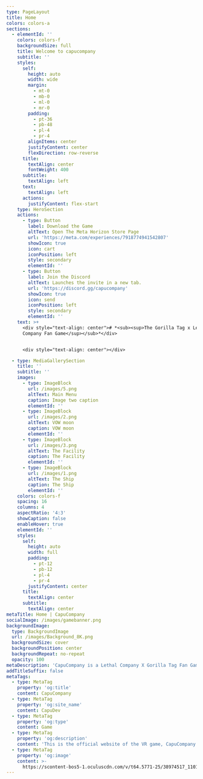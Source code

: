 ```yaml
---
type: PageLayout
title: Home
colors: colors-a
sections:
  - elementId: ''
    colors: colors-f
    backgroundSize: full
    title: Welcome to capucompany
    subtitle: ''
    styles:
      self:
        height: auto
        width: wide
        margin:
          - mt-0
          - mb-0
          - ml-0
          - mr-0
        padding:
          - pt-36
          - pb-48
          - pl-4
          - pr-4
        alignItems: center
        justifyContent: center
        flexDirection: row-reverse
      title:
        textAlign: center
        fontWeight: 400
      subtitle:
        textAlign: left
      text:
        textAlign: left
      actions:
        justifyContent: flex-start
    type: HeroSection
    actions:
      - type: Button
        label: Download the Game
        altText: Open The Meta Horizon Store Page
        url: 'https://meta.com/experiences/7918774941542807'
        showIcon: true
        icon: cart
        iconPosition: left
        style: secondary
        elementId: ''
      - type: Button
        label: Join the Discord
        altText: Launches the invite in a new tab.
        url: 'https://discord.gg/capucompany'
        showIcon: true
        icon: send
        iconPosition: left
        style: secondary
        elementId: ''
    text: >+
      <div style="text-align: center"># *<sub><sup>The Gorilla Tag x Lethal
      Company Fan Game</sup></sub>*</div>


      <div style="text-align: center"></div>

  - type: MediaGallerySection
    title: ''
    subtitle: ''
    images:
      - type: ImageBlock
        url: /images/5.png
        altText: Main Menu
        caption: Image two caption
        elementId: ''
      - type: ImageBlock
        url: /images/2.png
        altText: VOW moon
        caption: VOW moon
        elementId: ''
      - type: ImageBlock
        url: /images/3.png
        altText: The Facility
        caption: The Facility
        elementId: ''
      - type: ImageBlock
        url: /images/1.png
        altText: The Ship
        caption: The Ship
        elementId: ''
    colors: colors-f
    spacing: 16
    columns: 4
    aspectRatio: '4:3'
    showCaption: false
    enableHover: true
    elementId: ''
    styles:
      self:
        height: auto
        width: full
        padding:
          - pt-12
          - pb-12
          - pl-4
          - pr-4
        justifyContent: center
      title:
        textAlign: center
      subtitle:
        textAlign: center
metaTitle: Home | CapuCompany
socialImage: /images/gamebanner.png
backgroundImage:
  type: BackgroundImage
  url: /images/Background_8K.png
  backgroundSize: cover
  backgroundPosition: center
  backgroundRepeat: no-repeat
  opacity: 100
metaDescription: 'CapuCompany is a Lethal Company X Gorilla Tag Fan Game, with so much to do!'
addTitleSuffix: false
metaTags:
  - type: MetaTag
    property: 'og:title'
    content: CapuCompany
  - type: MetaTag
    property: 'og:site_name'
    content: CapuDev
  - type: MetaTag
    property: 'og:type'
    content: Game
  - type: MetaTag
    property: 'og:description'
    content: 'This is the official website of the VR game, CapuCompany!'
  - type: MetaTag
    property: 'og:image'
    content: >-
      https://scontent-bos5-1.oculuscdn.com/v/t64.5771-25/38974517_1101091778321944_5968810895025744936_n.png?_nc_cat=104&ccb=1-7&_nc_sid=6e7a0a&_nc_ohc=l4tLmFZOhkIQ7kNvgGrVsPO&_nc_zt=3&_nc_ht=scontent-bos5-1.oculuscdn.com&oh=00_AYAe1P05MSh1PLup4_ZYBzsFvUsYOfmcj2Rl_q0ohm6Dig&oe=675D10CB
---
```

